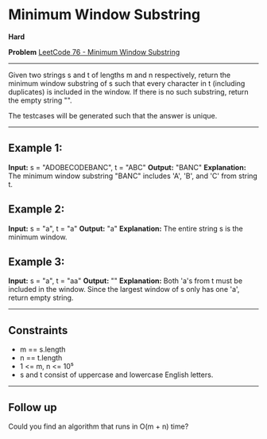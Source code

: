# Minimum Window Substring

**Hard**

**Problem** [LeetCode 76 - Minimum Window Substring](https://leetcode.com/problems/minimum-window-substring/description/)

---

Given two strings s and t of lengths m and n respectively, return the minimum window substring of s such that every character in t (including duplicates) is included in the window. If there is no such substring, return the empty string "".

The testcases will be generated such that the answer is unique.

---

## Example 1:

**Input:** s = "ADOBECODEBANC", t = "ABC"
**Output:** "BANC"
**Explanation:** The minimum window substring "BANC" includes 'A', 'B', and 'C' from string t.

## Example 2:

**Input:** s = "a", t = "a"
**Output:** "a"
**Explanation:** The entire string s is the minimum window.

## Example 3:

**Input:** s = "a", t = "aa"
**Output:** ""
**Explanation:** Both 'a's from t must be included in the window.
Since the largest window of s only has one 'a', return empty string.

---

## Constraints

- m == s.length
- n == t.length
- 1 <= m, n <= 10⁵
- s and t consist of uppercase and lowercase English letters.

---

## Follow up

Could you find an algorithm that runs in O(m + n) time?
